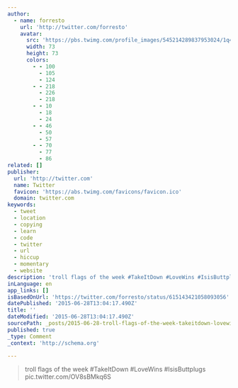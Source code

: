 ```yaml
---
author:
  - name: forresto
    url: 'http://twitter.com/forresto'
    avatar:
      src: 'https://pbs.twimg.com/profile_images/545214289837953024/1q4UeDm8_bigger.jpeg'
      width: 73
      height: 73
      colors:
        - - 100
          - 105
          - 124
        - - 218
          - 226
          - 218
        - - 10
          - 18
          - 24
        - - 46
          - 50
          - 57
        - - 70
          - 77
          - 86
related: []
publisher:
  url: 'http://twitter.com'
  name: Twitter
  favicon: 'https://abs.twimg.com/favicons/favicon.ico'
  domain: twitter.com
keywords:
  - tweet
  - location
  - copying
  - learn
  - code
  - twitter
  - url
  - hiccup
  - momentary
  - website
description: 'troll flags of the week #TakeItDown #LoveWins #IsisButtplugs pic.twitter.com/OV8sBMkq6S'
inLanguage: en
app_links: []
isBasedOnUrl: 'https://twitter.com/forresto/status/615143421058093056'
datePublished: '2015-06-28T13:04:17.490Z'
title: ''
dateModified: '2015-06-28T13:04:17.490Z'
sourcePath: _posts/2015-06-28-troll-flags-of-the-week-takeitdown-lovewins-isisbuttplugs.md
published: true
_type: Comment
_context: 'http://schema.org'

---
```

> troll flags of the week &num;TakeItDown &num;LoveWins &num;IsisButtplugs pic&period;twitter&period;com&sol;OV8sBMkq6S